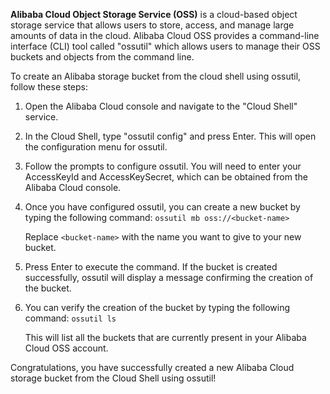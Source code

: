
**Alibaba Cloud Object Storage Service (OSS)** is a cloud-based object storage service that allows users to store, access, and manage large amounts of data in the cloud. Alibaba Cloud OSS provides a command-line interface (CLI) tool called "ossutil" which allows users to manage their OSS buckets and objects from the command line.

To create an Alibaba storage bucket from the cloud shell using ossutil, follow these steps:

1.  Open the Alibaba Cloud console and navigate to the "Cloud Shell" service.
    
2.  In the Cloud Shell, type "ossutil config" and press Enter. This will open the configuration menu for ossutil.
    
3.  Follow the prompts to configure ossutil. You will need to enter your AccessKeyId and AccessKeySecret, which can be obtained from the Alibaba Cloud console.
    
4.  Once you have configured ossutil, you can create a new bucket by typing the following command:
     `ossutil mb oss://<bucket-name>`
    
    Replace `<bucket-name>` with the name you want to give to your new bucket.
    
5.  Press Enter to execute the command. If the bucket is created successfully, ossutil will display a message confirming the creation of the bucket.
    
6.  You can verify the creation of the bucket by typing the following command:
 `ossutil ls`
    
    This will list all the buckets that are currently present in your Alibaba Cloud OSS account.

Congratulations, you have successfully created a new Alibaba Cloud storage bucket from the Cloud Shell using ossutil!
